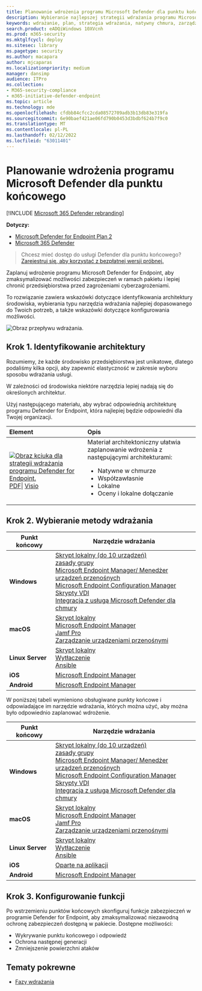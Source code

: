 ```yaml
---
title: Planowanie wdrożenia programu Microsoft Defender dla punktu końcowego
description: Wybieranie najlepszej strategii wdrażania programu Microsoft Defender dla punktu końcowego dla Twojego środowiska
keywords: wdrażanie, plan, strategia wdrażania, natywny chmura, zarządzanie, na temat prem, evaluation, onboarding, local, group policy, gp, endpoint manager, mem
search.product: eADQiWindows 10XVcnh
ms.prod: m365-security
ms.mktglfcycl: deploy
ms.sitesec: library
ms.pagetype: security
ms.author: macapara
author: mjcaparas
ms.localizationpriority: medium
manager: dansimp
audience: ITPro
ms.collection:
- M365-security-compliance
- m365-initiative-defender-endpoint
ms.topic: article
ms.technology: mde
ms.openlocfilehash: cfdbb84cfcc2cda08572709adb3b13db83e319fa
ms.sourcegitcommit: 6e90baef421ae06fd790b0453d3bdbf624b7f9c0
ms.translationtype: MT
ms.contentlocale: pl-PL
ms.lasthandoff: 02/12/2022
ms.locfileid: "63011401"
---
```

# <a name="plan-your-microsoft-defender-for-endpoint-deployment"></a>Planowanie wdrożenia programu Microsoft Defender dla punktu końcowego

[!INCLUDE [Microsoft 365 Defender rebranding](../../includes/microsoft-defender.md)]

**Dotyczy:**
- [Microsoft Defender for Endpoint Plan 2](https://go.microsoft.com/fwlink/p/?linkid=2154037)
- [Microsoft 365 Defender](https://go.microsoft.com/fwlink/?linkid=2118804)

> Chcesz mieć dostęp do usługi Defender dla punktu końcowego? [Zarejestruj się, aby korzystać z bezpłatnej wersji próbnej.](https://signup.microsoft.com/create-account/signup?products=7f379fee-c4f9-4278-b0a1-e4c8c2fcdf7e&ru=https://aka.ms/MDEp2OpenTrial?ocid=docs-wdatp-secopsdashboard-abovefoldlink)

Zaplanuj wdrożenie programu Microsoft Defender for Endpoint, aby zmaksymalizować możliwości zabezpieczeń w ramach pakietu i lepiej chronić przedsiębiorstwa przed zagrożeniami cyberzagrożeniami.

To rozwiązanie zawiera wskazówki dotyczące identyfikowania architektury środowiska, wybierania typu narzędzia wdrażania najlepiej dopasowanego do Twoich potrzeb, a także wskazówki dotyczące konfigurowania możliwości.

![Obraz przepływu wdrażania.](images/deployment-guide-plan.png)

## <a name="step-1-identify-architecture"></a>Krok 1. Identyfikowanie architektury

Rozumiemy, że każde środowisko przedsiębiorstwa jest unikatowe, dlatego podaliśmy kilka opcji, aby zapewnić elastyczność w zakresie wyboru sposobu wdrażania usługi.

W zależności od środowiska niektóre narzędzia lepiej nadają się do określonych architektur.

Użyj następującego materiału, aby wybrać odpowiednią architekturę programu Defender for Endpoint, która najlepiej będzie odpowiedni dla Twojej organizacji.

| Element | Opis |
|:-----|:-----|
|[![Obraz kciuka dla strategii wdrażania programu Defender for Endpoint.](images/mde-deployment-strategy.png)](https://download.microsoft.com/download/5/6/0/5609001f-b8ae-412f-89eb-643976f6b79c/mde-deployment-strategy.pdf)<br/> [PDF](https://download.microsoft.com/download/5/6/0/5609001f-b8ae-412f-89eb-643976f6b79c/mde-deployment-strategy.pdf)\| [Visio](https://download.microsoft.com/download/5/6/0/5609001f-b8ae-412f-89eb-643976f6b79c/mde-deployment-strategy.vsdx)   | Materiał architektoniczny ułatwia zaplanowanie wdrożenia z następującymi architekturami: <ul><li> Natywne w chmurze </li><li> Współzawłasnie </li><li> Lokalne</li><li>Oceny i lokalne dołączanie</li>

## <a name="step-2-select-deployment-method"></a>Krok 2. Wybieranie metody wdrażania

| Punkt końcowy     | Narzędzie wdrażania                       |
|--------------|------------------------------------------|
| **Windows**  |  [Skrypt lokalny (do 10 urządzeń)](configure-endpoints-script.md) <br>  [zasady grupy](configure-endpoints-gp.md) <br>  [Microsoft Endpoint Manager/ Menedżer urządzeń przenośnych](configure-endpoints-mdm.md) <br>   [Microsoft Endpoint Configuration Manager](configure-endpoints-sccm.md) <br> [Skrypty VDI](configure-endpoints-vdi.md) <br> [Integracja z usługą Microsoft Defender dla chmury](configure-server-endpoints.md#integration-with-azure-defender)  |
| **macOS**    | [Skrypt lokalny](mac-install-manually.md) <br> [Microsoft Endpoint Manager](mac-install-with-intune.md) <br> [Jamf Pro](mac-install-with-jamf.md) <br> [Zarządzanie urządzeniami przenośnymi](mac-install-with-other-mdm.md) |
| **Linux Server** | [Skrypt lokalny](linux-install-manually.md) <br> [Wytłaczenie](linux-install-with-puppet.md) <br> [Ansible](linux-install-with-ansible.md)|
| **iOS**      | [Microsoft Endpoint Manager](ios-install.md)                                |
| **Android**  | [Microsoft Endpoint Manager](android-intune.md)               | 

W poniższej tabeli wymieniono obsługiwane punkty końcowe i odpowiadające im narzędzie wdrażania, których można użyć, aby można było odpowiednio zaplanować wdrożenie.

|Punkt końcowy|Narzędzie wdrażania|
|---|---|
|**Windows**|[Skrypt lokalny (do 10 urządzeń)](configure-endpoints-script.md) <br>  [zasady grupy](configure-endpoints-gp.md) <br>  [Microsoft Endpoint Manager/ Menedżer urządzeń przenośnych](configure-endpoints-mdm.md) <br>   [Microsoft Endpoint Configuration Manager](configure-endpoints-sccm.md) <br> [Skrypty VDI](configure-endpoints-vdi.md) <br> [Integracja z usługą Microsoft Defender dla chmury](configure-server-endpoints.md#integration-with-azure-defender)|
|**macOS**|[Skrypt lokalny](mac-install-manually.md) <br> [Microsoft Endpoint Manager](mac-install-with-intune.md) <br> [Jamf Pro](mac-install-with-jamf.md) <br> [Zarządzanie urządzeniami przenośnymi](mac-install-with-other-mdm.md)|
|**Linux Server**|[Skrypt lokalny](linux-install-manually.md) <br> [Wytłaczenie](linux-install-with-puppet.md) <br> [Ansible](linux-install-with-ansible.md)|
|**iOS**|[Oparte na aplikacji](ios-install.md)|
|**Android**|[Microsoft Endpoint Manager](android-intune.md)|

## <a name="step-3-configure-capabilities"></a>Krok 3. Konfigurowanie funkcji

Po wstrzemieniu punktów końcowych skonfiguruj funkcje zabezpieczeń w programie Defender for Endpoint, aby zmaksymalizować niezawodną ochronę zabezpieczeń dostępną w pakiecie. Dostępne możliwości:

- Wykrywanie punktu końcowego i odpowiedź
- Ochrona następnej generacji
- Zmniejszenie powierzchni ataków

## <a name="related-topics"></a>Tematy pokrewne

- [Fazy wdrażania](deployment-phases.md)
